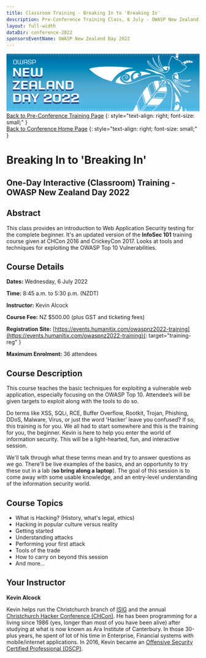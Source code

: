 ```yaml
---
title: Classroom Training - Breaking In to 'Breaking In'
description: Pre-Conference Training Class, 6 July - OWASP New Zealand Day 2022 
layout: full-width
dataDir: conference-2022
sponsorsEventName: OWASP New Zealand Day 2022
---
```


[![Web Banner](/assets/images/2022_Banner_Graphic.jpg)](/conference/)   
[Back to Pre-Conference Training Page](training.md)
{: style="text-align: right; font-size: small;" }   
[Back to Conference Home Page](index.md)
{: style="text-align: right; font-size: small;" }   

# Breaking In to 'Breaking In'

## One-Day Interactive (Classroom) Training - OWASP New Zealand Day 2022

## Abstract

This class provides an introduction to Web Application Security testing for the complete beginner. It's an 
updated version of the **InfoSec 101** training course given at CHCon 2016 and CrickeyCon 2017. Looks at 
tools and techniques for exploiting the OWASP Top 10 Vulnerabilities.

## Course Details 

**Dates:** Wednesday, 6 July 2022

**Time:** 8:45 a.m. to 5:30 p.m. (NZDT)

**Instructor:** Kevin Alcock   

**Course Fee:** NZ $500.00 (plus GST and ticketing fees)

**Registration Site:** [https://events.humanitix.com/owaspnz2022-training](https://events.humanitix.com/owaspnz2022-training){: target="training-reg" }

**Maximum Enrolment:** 36 attendees

## Course Description

This course teaches the basic techniques for exploiting a vulnerable web application, especially focusing on the OWASP Top 10. Attendee’s will be given targets to exploit along with the tools to do so.

Do terms like XSS, SQLi, RCE, Buffer Overflow, Rootkit, Trojan, Phishing, DDoS, Malware, Virus, or just the word 'Hacker' leave you confused? If so, this training is for you. We all had to start somewhere and this is the training for you, the beginner. Kevin is here to help you enter the world of information security. This will be a 
light-hearted, fun, and interactive session.

We'll talk through what these terms mean and try to answer questions as we go. There'll be live examples of the basics, and an opportunity to try these out in a lab (**so bring along a laptop**). The goal of this session is to come away with some usable knowledge, and an entry-level understanding of the information security world.

## Course Topics

* What is Hacking? (History, what's legal, ethics)
* Hacking in popular culture versus reality
* Getting started
* Understanding attacks
* Performing your first attack
* Tools of the trade
* How to carry on beyond this session
* And more…

## Your Instructor

**Kevin Alcock**

Kevin helps run the Christchurch branch of [ISIG](https://www.meetup.com/ISIG-Christchurch-NZ/) and the annual [Christchurch Hacker Conference (CHCon)](https://chcon.nz). He has been programming for a living since 1986 (yes, longer than most of you have been alive) after studying at what is now known as Ara Institute of Canterbury. In those 30-plus years, he spent of lot of his time in Enterprise, Financial systems with mobile/internet applications. In 2016, Kevin became an [Offensive Security Certified Professional (OSCP)](https://www.offensive-security.com/information-security-certifications/oscp-offensive-security-certified-professional/).
